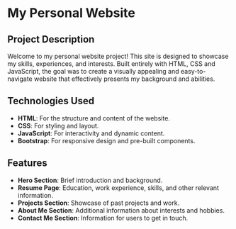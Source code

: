 # My Personal Website

## Project Description
Welcome to my personal website project! This site is designed to showcase my skills, experiences, and interests. Built entirely with HTML, CSS and JavaScript, the goal was to create a visually appealing and easy-to-navigate website that effectively presents my background and abilities.

## Technologies Used
- **HTML**: For the structure and content of the website.
- **CSS**: For styling and layout.
- **JavaScript**: For interactivity and dynamic content.
- **Bootstrap**: For responsive design and pre-built components.

## Features
- **Hero Section**: Brief introduction and background.
- **Resume Page**: Education, work experience, skills, and other relevant information.
- **Projects Section**: Showcase of past projects and work.
- **About Me Section**: Additional information about interests and hobbies.
- **Contact Me Section**: Information for users to get in touch.
